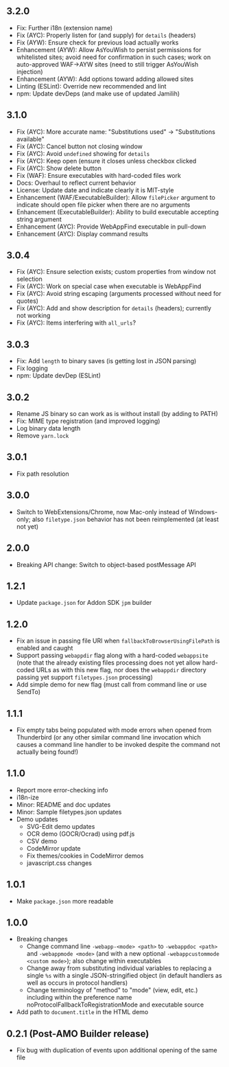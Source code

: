 ## 3.2.0

- Fix: Further i18n (extension name)
- Fix (AYC): Properly listen for (and supply) for `details` (headers)
- Fix (AYW): Ensure check for previous load actually works
- Enhancement (AYW): Allow AsYouWish to persist permissions for
    whitelisted sites; avoid need for confirmation in such cases; work on
    auto-approved WAF->AYW sites (need to still trigger AsYouWish injection)
- Enhancement (AYW): Add options toward adding allowed sites
- Linting (ESLint): Override new recommended and lint
- npm: Update devDeps (and make use of updated Jamilih)

## 3.1.0

- Fix (AYC): More accurate name: "Substitutions used" -> "Substitutions available"
- Fix (AYC): Cancel button not closing window
- Fix (AYC): Avoid `undefined` showing for `details`
- Fix (AYC): Keep open (ensure it closes unless checkbox clicked
- Fix (AYC): Show delete button
- Fix (WAF): Ensure executables with hard-coded files work
- Docs: Overhaul to reflect current behavior
- License: Update date and indicate clearly it is MIT-style
- Enhancement (WAF/ExecutableBuilder): Allow `filePicker` argument to indicate
    should open file picker when there are no arguments
- Enhancement (ExecutableBuilder): Ability to build executable accepting
    string argument
- Enhancement (AYC): Provide WebAppFind executable in pull-down
- Enhancement (AYC): Display command results

## 3.0.4

- Fix (AYC): Ensure selection exists; custom properties from window not
    selection
- Fix (AYC): Work on special case when executable is WebAppFind
- Fix (AYC): Avoid string escaping (arguments processed without need for
    quotes)
- Fix (AYC): Add and show description for `details` (headers); currently
    not working
- Fix (AYC): Items interfering with `all_urls`?

## 3.0.3

- Fix: Add `length` to binary saves (is getting lost in JSON parsing)
- Fix logging
- npm: Update devDep (ESLint)

## 3.0.2

- Rename JS binary so can work as is without install (by adding to PATH)
- Fix: MIME type registration (and improved logging)
- Log binary data length
- Remove `yarn.lock`

## 3.0.1

- Fix path resolution

## 3.0.0

- Switch to WebExtensions/Chrome, now Mac-only instead of Windows-only; also
    `filetype.json` behavior has not been reimplemented (at least not yet)

## 2.0.0

- Breaking API change: Switch to object-based postMessage API

## 1.2.1

- Update `package.json` for Addon SDK `jpm` builder

## 1.2.0

- Fix an issue in passing file URI when `fallbackToBrowserUsingFilePath` is enabled and caught
- Support passing `webappdir` flag along with a hard-coded `webappsite` (note that the already existing files processing does not yet allow hard-coded URLs as with this new flag, nor does the `webappdir` directory passing yet support `filetypes.json` processing)
- Add simple demo for new flag (must call from command line or use SendTo)

## 1.1.1

- Fix empty tabs being populated with mode errors when opened from Thunderbird (or any other similar command line invocation which causes a command line handler to be invoked despite the command not actually being found!)

## 1.1.0

- Report more error-checking info
- i18n-ize
- Minor: README and doc updates
- Minor: Sample filetypes.json updates
- Demo updates
    - SVG-Edit demo updates
    - OCR demo (GOCR/Ocrad) using pdf.js
    - CSV demo
    - CodeMirror update
    - Fix themes/cookies in CodeMirror demos
    - javascript.css changes

## 1.0.1

- Make `package.json` more readable

## 1.0.0

- Breaking changes
    - Change command line `-webapp-<mode> <path>` to `-webappdoc <path>` and `-webappmode <mode>` (and with a new optional `-webappcustommode <custom mode>`); also change within executables
    - Change away from substituting individual variables to replacing a single `%s` with a single JSON-stringified object (in default handlers as well as occurs in protocol handlers)
    - Change terminology of "method" to "mode" (view, edit, etc.) including within the preference name noProtocolFallbackToRegistrationMode and executable source
- Add path to `document.title` in the HTML demo

## 0.2.1 (Post-AMO Builder release)

- Fix bug with duplication of events upon additional opening of the same file
